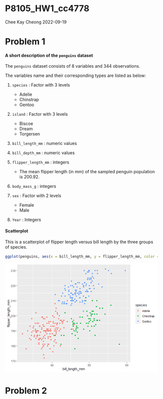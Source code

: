 P8105_HW1_cc4778
================
Chee Kay Cheong
2022-09-19

# Problem 1

#### A short description of the `penguins` dataset

The `penguins` dataset consists of 8 variables and 344 observations.

The variables name and their corresponding types are listed as below:

1.  `species` : Factor with 3 levels

    -   Adelie
    -   Chinstrap
    -   Gentoo

2.  `island` : Factor with 3 levels

    -   Biscoe
    -   Dream
    -   Torgersen

3.  `bill_length_mm` : numeric values

4.  `bill_depth_mm` : numeric values

5.  `flipper_length_mm` : integers

    -   The mean flipper length (in mm) of the sampled penguin
        population is 200.92.

6.  `body_mass_g` : integers

7.  `sex` : Factor with 2 levels

    -   Female
    -   Male

8.  `Year` : Integers

#### Scatterplot

This is a scatterplot of flipper length versus bill length by the three
groups of species.

``` r
ggplot(penguins, aes(x = bill_length_mm, y = flipper_length_mm, color = species)) + geom_point()
```

![](P8105_HW1_cc4778_files/figure-gfm/scatterplot-1.png)<!-- -->

# Problem 2

